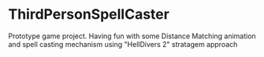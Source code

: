 # ThirdPersonSpellCaster
Prototype game project. Having fun with some Distance Matching animation and spell casting mechanism using "HellDivers 2" stratagem approach
